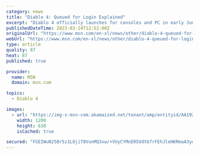 ```yaml
---
category: news
title: "Diablo 4: Queued for Login Explained"
excerpt: "Diablo 4 officially launches for consoles and PC in early June. With only a couple of weeks left for Blizzard to prepare for release, the company is underway a two-week beta test period for the ..."
publishedDateTime: 2023-03-24T12:52:00Z
originalUrl: "https://www.msn.com/en-xl/news/other/diablo-4-queued-for-login-explained/ar-AA192OTQ"
webUrl: "https://www.msn.com/en-xl/news/other/diablo-4-queued-for-login-explained/ar-AA192OTQ"
type: article
quality: 87
heat: 87
published: true

provider:
  name: MSN
  domain: msn.com

topics:
  - Diablo 4

images:
  - url: "https://img-s-msn-com.akamaized.net/tenant/amp/entityid/AA192Re3.img?h=630&w=1200&m=6&q=60&o=t&l=f&f=jpg&x=390&y=628"
    width: 1200
    height: 630
    isCached: true

secured: "FGEIWuN258r5z1LOjiT8VunMQ3xw/+VUyCYMnER5Udtb7rFEhJleHKRmaA3yqGJJzroU+CDDMBBFCqA2YFEr3MSxcxpPEo+9xfim0+v0BaCvKp8XPgvv7OCSBOIuPvR6UGtDOr5+fSdhhgn1QmEeVSyUnMIEwr0Filmaa/H4qkXfpRva8B3SU5iQ3V1GC2tmNobITo7UvSCZVxPvcWB+rk3Nwm9Fv3ma1nruVjT9OkBU1Ar4Ddi8LieiFc6TH6MsJJdzY8CY0CRjaRt/73ZC5QtsZW3yp9e7FCM5fmdWlX96OKidDPNlALOCmcFQfN9a5AZPsud4LqAF3CG/jw0lC5Rlmtp1fZqnBf1jTsFt0nU=;sw0RA9dH2i6ao8Zbg1vYrg=="
---
```


